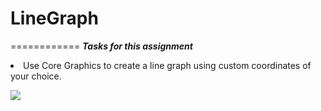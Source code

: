 # LineGraph
============
***Tasks for this assignment***
<li>Use Core Graphics to create a line graph using custom coordinates of your choice.</li>

![](https://cl.ly/1V0z3d051a1S/LineGraph.gif)
